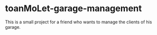 # toanMoLet-garage-management
This is a small project for a friend who wants to manage the clients of his garage.
